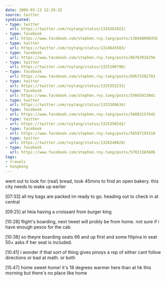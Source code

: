 ```yaml
---
date: 2009-03-13 22:29:32
source: twitter
syndicated:
- type: twitter
  url: https://twitter.com/roytang/status/1324361922/
- type: facebook
  url: https://www.facebook.com/stephen.roy.tang/posts/138948000356
- type: twitter
  url: https://twitter.com/roytang/status/1324645583/
- type: facebook
  url: https://www.facebook.com/stephen.roy.tang/posts/86763916256
- type: twitter
  url: https://twitter.com/roytang/status/1325106798/
- type: facebook
  url: https://www.facebook.com/stephen.roy.tang/posts/69573382703
- type: twitter
  url: https://twitter.com/roytang/status/1325352233/
- type: facebook
  url: https://www.facebook.com/stephen.roy.tang/posts/55665933041
- type: twitter
  url: https://twitter.com/roytang/status/1325389634/
- type: facebook
  url: https://www.facebook.com/stephen.roy.tang/posts/56883157642
- type: twitter
  url: https://twitter.com/roytang/status/1325398342/
- type: facebook
  url: https://www.facebook.com/stephen.roy.tang/posts/56597193310
- type: twitter
  url: https://twitter.com/roytang/status/1326248028/
- type: facebook
  url: https://www.facebook.com/stephen.roy.tang/posts/57021383686
tags:
- travels
- hongkong
---
```


went out to look for (real) bread, took 45mins to find an open bakery. this city needs to wake up earlier

<time>[07:33]</time> all my bags are packed im ready to go. heading out to check in at central

<time>[09:25]</time> at hkia having a croissant from burger king

<time>[10:28]</time> flight's boarding, next tweet will probly be from home. not sure if i have enough pesos for the cab

<time>[10:38]</time> so theyre boarding seats 66 and up first and some filipina in seat 50+ asks if her seat is included.

<time>[10:41]</time> i wonder if that sort of thing gives pinoys a rep of either cant follow directions or bad at math. or both

<time>[15:47]</time> home sweet home! it's 18 degrees warmer here than at hk this morning but there's no place like home